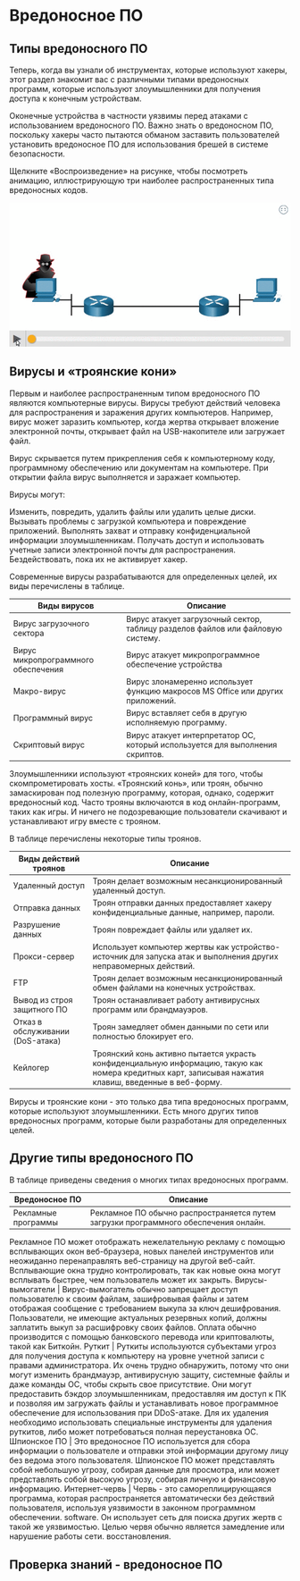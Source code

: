 # Вредоносное ПО

<!-- 3.4.1 -->
## Типы вредоносного ПО
Теперь, когда вы узнали об инструментах, которые используют хакеры, этот раздел знакомит вас с различными типами вредоносных программ, которые используют злоумышленники для получения доступа к конечным устройствам.

Оконечные устройства в частности уязвимы перед атаками с использованием вредоносного ПО. Важно знать о вредоносном ПО, поскольку хакеры часто пытаются обманом заставить пользователей установить вредоносное ПО для использования брешей в системе безопасности.

Щелкните «Воспроизведение» на рисунке, чтобы посмотреть анимацию, иллюстрирующую три наиболее распространенных типа вредоносных кодов.

![](./assets/3.4.1.gif)

<!-- 3.4.2 -->
## Вирусы и «троянские кони»
Первым и наиболее распространенным типом вредоносного ПО являются компьютерные вирусы. Вирусы требуют действий человека для распространения и заражения других компьютеров. Например, вирус может заразить компьютер, когда жертва открывает вложение электронной почты, открывает файл на USB-накопителе или загружает файл.

Вирус скрывается путем прикрепления себя к компьютерному коду, программному обеспечению или документам на компьютере. При открытии файла вирус выполняется и заражает компьютер.

Вирусы могут:

Изменить, повредить, удалить файлы или удалить целые диски.
Вызывать проблемы с загрузкой компьютера и повреждение приложений.
Выполнять захват и отправку конфиденциальной информации злоумышленникам.
Получать доступ и использовать учетные записи электронной почты для распространения.
Бездействовать, пока их не активирует хакер.

Современные вирусы разрабатываются для определенных целей, их виды перечислены в таблице.

**Виды вирусов** | **Описание**
-------------------|--------------
Вирус загрузочного сектора | Вирус атакует загрузочный сектор, таблицу разделов файлов или файловую систему.
Вирус микропрограммного обеспечения | Вирус атакует микропрограммное обеспечение устройства
Макро-вирус | Вирус злонамеренно использует функцию макросов MS Office или других приложений.
Программный вирус | Вирус вставляет себя в другую исполняемую программу.
Скриптовый вирус | Вирус атакует интерпретатор ОС, который используется для выполнения скриптов.

Злоумышленники используют «троянских коней» для того, чтобы скомпрометировать хосты. «Троянский конь», или троян, обычно замаскирован под полезную программу, которая, однако, содержит вредоносный код. Часто трояны включаются в код онлайн-программ, таких как игры. И ничего не подозревающие пользователи скачивают и устанавливают игру вместе с трояном.

В таблице перечислены некоторые типы троянов.

**Виды действий троянов** | **Описание**
-------------------|--------------
Удаленный доступ | Троян делает возможным несанкционированный удаленный доступ.
Отправка данных | Троян отправки данных предоставляет хакеру конфиденциальные данные, например, пароли.
Разрушение данных | Троян повреждает файлы или удаляет их.
Прокси-сервер | Использует компьютер жертвы как устройство-источник для запуска атак и выполнения других неправомерных действий.
FTP | Троян делает возможным несанкционированный обмен файлами на конечных устройствах.
Вывод из строя защитного ПО | Троян останавливает работу антивирусных программ или брандмауэров.
Отказ в обслуживании (DoS-атака) | Троян замедляет обмен данными по сети или полностью блокирует его.
Кейлогер | Троянский конь активно пытается украсть конфиденциальную информацию, такую как номера кредитных карт, записывая нажатия клавиш, введенные в веб-форму.

Вирусы и троянские кони - это только два типа вредоносных программ, которые используют злоумышленники. Есть много других типов вредоносных программ, которые были разработаны для определенных целей.

<!-- 3.4.3 -->
## Другие типы вредоносного ПО
В таблице приведены сведения о многих типах вредоносных программ.

**Вредоносное ПО** | **Описание**
-------------------|--------------
Рекламные программы |     Рекламное ПО обычно распространяется путем загрузки программного обеспечения онлайн.
Рекламное ПО может отображать нежелательную рекламу с помощью всплывающих окон веб-браузера, новых панелей инструментов или неожиданно перенаправлять веб-страницу на другой веб-сайт.
Всплывающие окна трудно контролировать, так как новые окна могут всплывать быстрее, чем пользователь может их закрыть.
Вирусы-вымогатели |     Вирус-вымогатель обычно запрещает доступ пользователю к своим файлам, зашифровывая файлы и затем отображая сообщение с требованием выкупа за ключ дешифрования.
Пользователи, не имеющие актуальных резервных копий, должны заплатить выкуп за расшифровку своих файлов.
Оплата обычно производится с помощью банковского перевода или криптовалюты, такой как Биткойн.
Руткит |     Руткиты используются субъектами угроз для получения доступа к компьютеру на уровне учетной записи с правами администратора.
Их очень трудно обнаружить, потому что они могут изменить брандмауэр, антивирусную защиту, системные файлы и даже команды ОС, чтобы скрыть свое присутствие.
Они могут предоставить бэкдор злоумышленникам, предоставляя им доступ к ПК и позволяя им загружать файлы и устанавливать новое программное обеспечение для использования при DDoS-атаке.
Для их удаления необходимо использовать специальные инструменты для удаления руткитов, либо может потребоваться полная переустановка ОС.
Шпионское ПО |     Это вредоносное ПО используется для сбора информации о пользователе и отправки этой информации другому лицу без ведома этого пользователя.
Шпионское ПО может представлять собой небольшую угрозу, собирая данные для просмотра, или может представлять собой высокую угрозу, собирая личную и финансовую информацию.
Интернет-червь |     Червь - это самореплицирующаяся программа, которая распространяется автоматически без действий пользователя, используя уязвимости в законном программном обеспечении. software.
Он использует сеть для поиска других жертв с такой же уязвимостью.
Целью червя обычно является замедление или нарушение работы сети. восстановления.

<!-- 3.4.4 -->
## Проверка знаний - вредоносное ПО

<!-- Тут  квиз 3.4.4 -->